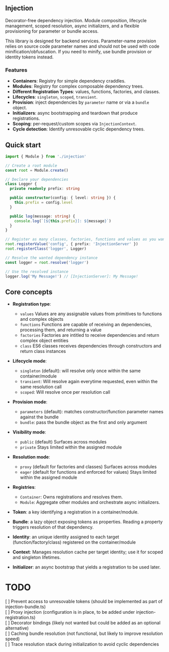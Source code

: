 ## Injection

Decorator-free dependency injection. Module composition, lifecycle management, scoped resolution, async initializers, and a flexible provisioning for parameter or bundle access.

This library is designed for backend services. Parameter-name provision relies on source code parameter names and should not be used with code minification/obfuscation. If you need to minify, use bundle provision or identity tokens instead.

### Features
- **Containers**: Registry for simple dependency craddles.  
- **Modules**: Registry for complex composable dependency trees.  
- **Different Registration Types**: values, functions, factories, and classes.  
- **Lifecycles**: `singleton`, `scoped`, `transient`.
- **Provision**: inject dependencies by `parameter` name or via a `bundle` object.
- **Initializers**: async bootstrapping and teardown that produce registrations.
- **Scoping**: per-request/custom scopes via `InjectionContext`.
- **Cycle detection**: Identify unresovable cyclic dependency trees.

## Quick start

```ts
import { Module } from './injection'

// Create a root module
const root = Module.create()

// Declare your dependencies
class Logger { 
  private readonly prefix: string

  public constructor(config: { level: string }) {
    this.prefix = config.level
  }

  public log(message: string) {
    console.log(`[${this.prefix}]: ${message}`)
  }
}

// Register as many classes, factories, functions and values as you want
root.registerValue('config', { prefix: 'InjectionServer' })
root.registerClass('logger', Logger)

// Resolve the wanted dependency instance
const logger = root.resolve('logger')

// Use the resolved instance
logger.log('My Message!') // [InjectionServer]: My Message!
```

## Core concepts

- **Registration type**:
  - `values` Values are any assignable values from primitives to functions and complex objects
  - `functions` Functions are capable of receiving an dependencies, processing them, and returning a value
  - `factories` Factories are intitled to receive dependencies and return complex object entities
  - `class` ES6 classes receives dependencies through constructors and return class instances

- **Lifecycle mode**:
  - `singleton` (default): will resolve only once within the same container/module
  - `transient`: Will resolve again everytime requested, even within the same resolution call
  - `scoped`: Will resolve once per resolution call

- **Provision mode**:
  - `parameters` (default): matches constructor/function parameter names against the bundle
  - `bundle`: pass the bundle object as the first and only argument

- **Visibility mode**: 
  - `public` (default) Surfaces across modules
  - `private` Stays limited within the assigned module

- **Resolution mode**: 
  - `proxy` (default for factories and classes) Surfaces across modules
  - `eager` (default for functions and enforced for values) Stays limited within the assigned module

- **Registries**:
  - `Container`: Owns registrations and resolves them.
  - `Module`: Aggregate other modules and orchestrate async initializers.

- **Token**: a key identifying a registration in a container/module. 

- **Bundle**: a lazy object exposing tokens as properties. Reading a property triggers resolution of that dependency.

- **Identity**: an unique identity assigned to each target (function/factory/class) registered on the container/module

- **Context**: Manages resolution cache per target identity; use it for scoped and singleton lifetimes.

- **Initializer**: an async bootstrap that yields a registration to be used later.

# TODO
[ ] Prevent access to unresovable tokens (should be implemented as part of injection-bundle.ts)  
[ ] Proxy injection (configuration is in place, to be added under injection-registration.ts)  
[ ] Decorator bindings (likely not wanted but could be added as an optional alternative)  
[ ] Caching bundle resolution (not functional, but likely to improve resolution speed)  
[ ] Trace resolution stack during initialization to avoid cyclic dependencies  